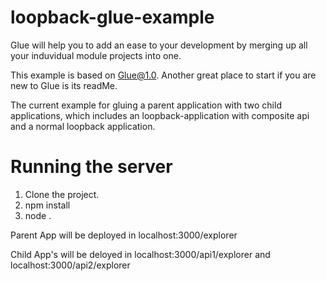 # loopback-glue-example

Glue will help you to add an ease to your development by merging up all your induvidual module projects into one.

This example is based on Glue@1.0. Another great place to start if you are new to Glue is its readMe.

The current example for gluing a parent application with two child applications, which includes an loopback-application with composite api and a normal loopback application.

# Running the server

1. Clone the project.
2. npm install
3. node .

Parent App will be deployed in localhost:3000/explorer

Child App's will be deloyed in localhost:3000/api1/explorer and localhost:3000/api2/explorer

